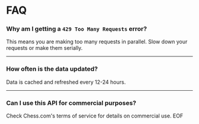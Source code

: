 # FAQ

### Why am I getting a `429 Too Many Requests` error?
This means you are making too many requests in parallel. Slow down your requests or make them serially.

---

### How often is the data updated?
Data is cached and refreshed every 12-24 hours.

---

### Can I use this API for commercial purposes?
Check Chess.com's terms of service for details on commercial use.
EOF
